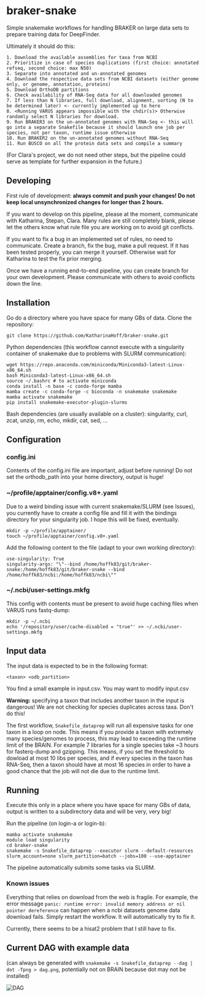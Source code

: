 # braker-snake

Simple snakemake workflows for handling BRAKER on large data sets to prepare training data for DeepFinder. 

Ultimately it should do this:

    1. Download the available assemblies for taxa from NCBI
    2. Prioritize in case of species duplications (first choice: annotated refseq, second choice: max N50)
    3. Separate into annotated and un-annotated genomes
    4. Download the respective data sets from NCBI datasets (either genome only, or genome, annotation, proteins)
    5. Download OrthoDB partitions
    6. Check availability of RNA-Seq data for all downloaded genomes
    7. If less than N libraries, full download, alignment, sorting (N to be determined later) <- currently implemented up to here
    8. <Running VARUS appears impossible with the chdir(s)> Otherwise randomly select N libraries for download.
    9. Run BRAKER3 on the un-annotated genomes with RNA-Seq <- this will go into a separate Snakefile because it should launch one job per species, not per taxon, runtime issue otherwise
    10. Run BRAKER2 on the un-annotated genomes without RNA-Seq
    11. Run BUSCO on all the protein data sets and compile a summary

(For Clara's project, we do not need other steps, but the pipeline could serve as template for further expansion in the future.)

## Developing

First rule of development: **always commit and push your changes! Do not keep local unsynchronized changes for longer than 2 hours.**

If you want to develop on this pipeline, please at the moment, communicate with Katharina, Stepan, Clara. Many rules are still completely blank, please let the others know what rule file you are working on to avoid git conflicts.

If you want to fix a bug in an implemented set of rules, no need to communicate. Create a branch, fix the bug, make a pull request. If it has been tested properly, you can merge it yourself. Otherwise wait for Katharina to test the fix prior merging.

Once we have a running end-to-end pipeline, you can create branch for your own development. Please communicate with others to avoid conflicts down the line.

## Installation

Go do a directory where you have space for many GBs of data. Clone the repository:

```git clone https://github.com/KatharinaHoff/braker-snake.git```

Python dependencies (this workflow cannot execute with a singularity container of snakemake due to problems with SLURM communication):

```
wget https://repo.anaconda.com/miniconda/Miniconda3-latest-Linux-x86_64.sh
bash Miniconda3-latest-Linux-x86_64.sh
source ~/.bashrc # to activate miniconda
conda install -n base -c conda-forge mamba
mamba create -c conda-forge -c bioconda -n snakemake snakemake
mamba activate snakemake
pip install snakemake-executor-plugin-slurms
```

Bash dependencies (are usually available on a cluster): singularity, curl, zcat, unzip, rm, echo, mkdir, cat, sed, ...

## Configuration

### config.ini

Contents of the config.ini file are important, adjust before running! Do not set the orthodb_path into your home directory, output is huge!

### ~/profile/apptainer/config.v8+.yaml

Due to a weird binding issue with current snakemake/SLURM (see Issues), you currently have to create a config file and fill it with the bindings directory for your singularity job. I hope this will be fixed, eventually.

```
mkdir -p ~/profile/apptainer/
touch ~/profile/apptainer/config.v8+.yaml
```

Add the following content to the file (adapt to your own working directory):

```
use-singularity: True
singularity-args: "\"--bind /home/hoffk83/git/braker-snake:/home/hoffk83/git/braker-snake --bind /home/hoffk83/ncbi:/home/hoffk83/ncbi\""
```

### ~/.ncbi/user-settings.mkfg

This config with contents must be present to avoid huge caching files when VARUS runs fastq-dump:

```
mkdir -p ~/.ncbi
echo '/repository/user/cache-disabled = "true"' >> ~/.ncbi/user-settings.mkfg
```

## Input data

The input data is expected to be in the following format:

```
<taxon> <odb_partition>
```

You find a small example in input.csv.  You may want to modify input.csv

**Warning:** specifying a taxon that includes another taxon in the input is dangerous! We are not checking for species duplicates across taxa. Don't do this!

The first workflow, `Snakefile_dataprep` will run all expensive tasks for one taxon in a loop on node. This means if you provide a taxon with extremely many species/genomes to process, this may lead to exceeding the runtime limit of the BRAIN. For example 7 libraries for a single species take ~3 hours for fasterq-dump and gzipping. This means, if you set the threshold to dowload at most 10 libs per species, and if every species in the taxon has RNA-Seq, then a taxon should have at most 16 species in order to have a good chance that the job will not die due to the runtime limit.

## Running

Execute this only in a place where you have space for many GBs of data, output is written to a subdirectory data and will be very, very big!

Run the pipeline (on login-a or login-b):

```
mamba activate snakemake
module load singularity
cd braker-snake
snakemake -s Snakefile_dataprep --executor slurm --default-resources slurm_account=none slurm_partition=batch --jobs=100 --use-apptainer
```

The pipeline automatically submits some tasks via SLURM.

### Known issues

Everything that relies on download from the web is fragile. For example, the error message `panic: runtime error: invalid memory address or nil pointer dereference` can happen when a ncbi datasets genome data download fails. Simply restart the workflow. It will automatically try to fix it.

Currently, there seems to be a hisat2 problem that I still have to fix.

## Current DAG with example data

(can always be generated with `snakemake -s Snakefile_dataprep --dag | dot -Tpng > dag.png`, potentially not on BRAIN because dot may not be installed)

![DAG](dag.png)